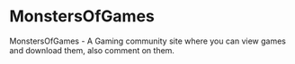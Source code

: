 # MonstersOfGames
MonstersOfGames - A Gaming community site where you can view games and download them, also comment on them.
